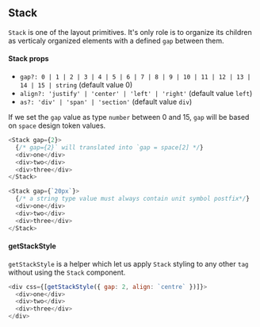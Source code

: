## Stack

`Stack` is one of the layout primitives. It's only role is to organize its children as verticaly organized elements with a defined `gap` between them.

#### Stack props

- `gap?: 0 | 1 | 2 | 3 | 4 | 5 | 6 | 7 | 8 | 9 | 10 | 11 | 12 | 13 | 14 | 15 | string` (default value 0)
- `align?: 'justify' | 'center' | 'left' | 'right'` (default value `left`)
- `as?: 'div' | 'span' | 'section'` (default value `div`)

If we set the `gap` value as type `number` between 0 and 15, `gap` will be based on `space` design token values.

```javascript
<Stack gap={2}>
  {/* gap={2}` will translated into `gap = space[2] */}
  <div>one</div>
  <div>two</div>
  <div>three</div>
</Stack>

<Stack gap={`20px`}>
  {/* a string type value must always contain unit symbol postfix*/}
  <div>one</div>
  <div>two</div>
  <div>three</div>
</Stack>
```

#### getStackStyle

`getStackStyle` is a helper which let us apply `Stack` styling to any other `tag` without using the `Stack` component.

```javascript
<div css={[getStackStyle({ gap: 2, align: `centre` })]}>
  <div>one</div>
  <div>two</div>
  <div>three</div>
</div>
```
